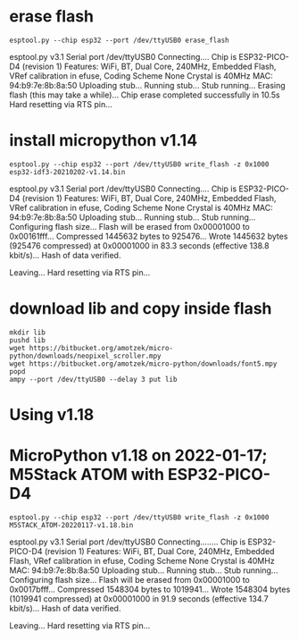
# erase flash

	esptool.py --chip esp32 --port /dev/ttyUSB0 erase_flash
esptool.py v3.1
Serial port /dev/ttyUSB0
Connecting....
Chip is ESP32-PICO-D4 (revision 1)
Features: WiFi, BT, Dual Core, 240MHz, Embedded Flash, VRef calibration in efuse, Coding Scheme None
Crystal is 40MHz
MAC: 94:b9:7e:8b:8a:50
Uploading stub...
Running stub...
Stub running...
Erasing flash (this may take a while)...
Chip erase completed successfully in 10.5s
Hard resetting via RTS pin...

# install micropython v1.14

	esptool.py --chip esp32 --port /dev/ttyUSB0 write_flash -z 0x1000 esp32-idf3-20210202-v1.14.bin
esptool.py v3.1
Serial port /dev/ttyUSB0
Connecting....
Chip is ESP32-PICO-D4 (revision 1)
Features: WiFi, BT, Dual Core, 240MHz, Embedded Flash, VRef calibration in efuse, Coding Scheme None
Crystal is 40MHz
MAC: 94:b9:7e:8b:8a:50
Uploading stub...
Running stub...
Stub running...
Configuring flash size...
Flash will be erased from 0x00001000 to 0x00161fff...
Compressed 1445632 bytes to 925476...
Wrote 1445632 bytes (925476 compressed) at 0x00001000 in 83.3 seconds (effective 138.8 kbit/s)...
Hash of data verified.

Leaving...
Hard resetting via RTS pin...

# download lib and copy inside flash

	mkdir lib
	pushd lib
	wget https://bitbucket.org/amotzek/micro-python/downloads/neopixel_scroller.mpy
	wget https://bitbucket.org/amotzek/micro-python/downloads/font5.mpy
	popd
	ampy --port /dev/ttyUSB0 --delay 3 put lib

# Using v1.18
# MicroPython v1.18 on 2022-01-17; M5Stack ATOM with ESP32-PICO-D4
	esptool.py --chip esp32 --port /dev/ttyUSB0 write_flash -z 0x1000 M5STACK_ATOM-20220117-v1.18.bin 
esptool.py v3.1
Serial port /dev/ttyUSB0
Connecting........
Chip is ESP32-PICO-D4 (revision 1)
Features: WiFi, BT, Dual Core, 240MHz, Embedded Flash, VRef calibration in efuse, Coding Scheme None
Crystal is 40MHz
MAC: 94:b9:7e:8b:8a:50
Uploading stub...
Running stub...
Stub running...
Configuring flash size...
Flash will be erased from 0x00001000 to 0x0017bfff...
Compressed 1548304 bytes to 1019941...
Wrote 1548304 bytes (1019941 compressed) at 0x00001000 in 91.9 seconds (effective 134.7 kbit/s)...
Hash of data verified.

Leaving...
Hard resetting via RTS pin...
